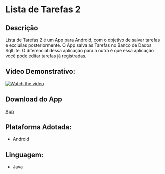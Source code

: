 # Lista de Tarefas 2

## Descrição
Lista de Tarefas 2 é um App para Android, com o objetivo de salvar tarefas e excluílas posteriormente. O App salva as Tarefas no Banco de Dados SqlLite. O diferencial dessa aplicação para a outra é que essa aplicação você pode editar tarefas já registradas.

## Video Demonstrativo:
[![Watch the video](https://i.imgur.com/vKb2F1B.png)](https://youtu.be/hyIHCwTYplc)

## Download do App
[App](https://drive.google.com/file/d/1eDgkktJxX1_lNHUWEvbWAfNSOtJEcILi/view?usp=sharing)

## Plataforma Adotada: 
  - Android

## Linguagem: 
  - Java
